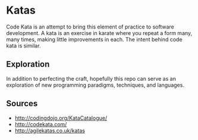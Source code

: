# Katas

Code Kata is an attempt to bring this element of practice to software development.
A kata is an exercise in karate where you repeat a form many, many times, making little improvements in each. The intent behind code kata is similar.

## Exploration

In addition to perfecting the craft, hopefully this repo can serve as an exploration of new
programming paradigms, techniques, and languages.


## Sources
- http://codingdojo.org/KataCatalogue/
- http://codekata.com/
- http://agilekatas.co.uk/katas
